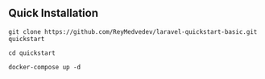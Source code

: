 ## Quick Installation

    git clone https://github.com/ReyMedvedev/laravel-quickstart-basic.git quickstart

    cd quickstart

    docker-compose up -d
